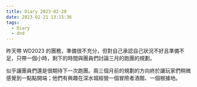 ```yaml
---
title: Diary 2023-02-20
date: 2023-02-21 13:15:36
tags:
  - Diary
  - dnd
---
```


昨天帶 WD2023 的團務，準備很不充分，但對自己承認自己狀況不好且準備不足，只帶一個小時，剩下的時間與團員們討論三月的跑團的規劃。

似乎讓團員們還是很期待下一次跑團。兩三個月前的規劃的方向終於讓玩家們稍微感覺到一點點開端；他們有興趣在深水城經營一個冒險者酒館、一個根據地。
